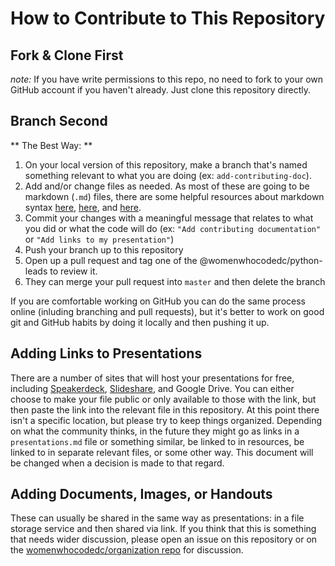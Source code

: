 # How to Contribute to This Repository

## Fork & Clone First
_note:_ If you have write permissions to this repo, no need to fork to your own GitHub account if you haven't already. Just clone this repository directly.

## Branch Second
** The Best Way: ** 
  1.  On your local version of this repository, make a branch that's named something relevant to what you are doing (ex: `add-contributing-doc`).
  2.  Add and/or change files as needed. As most of these are going to be markdown (`.md`) files, there are some helpful resources about markdown syntax [here](https://daringfireball.net/projects/markdown/syntax), [here](https://github.com/adam-p/markdown-here/wiki/Markdown-Cheatsheet), and [here](https://guides.github.com/features/mastering-markdown/).
  3.  Commit your changes with a meaningful message that relates to what you did or what the code will do (ex: `"Add contributing documentation"` or `"Add links to my presentation"`)
  4.  Push your branch up to this repository
  5.  Open up a pull request and tag one of the @womenwhocodedc/python-leads to review it.
  6.  They can merge your pull request into `master` and then delete the branch
  
If you are comfortable working on GitHub you can do the same process online (inluding branching and pull requests), but it's better to work on good git and GitHub habits by doing it locally and then pushing it up.

## Adding Links to Presentations

There are a number of sites that will host your presentations for free, including [Speakerdeck](https://speakerdeck.com/), [Slideshare](http://www.slideshare.net/?ss), and Google Drive.  You can either choose to make your file public or only available to those with the link, but then paste the link into the relevant file in this repository. At this point there isn't a specific location, but please try to keep things organized. Depending on what the community thinks, in the future they might go as links in a `presentations.md` file or something similar, be linked to in resources, be linked to in separate relevant files, or some other way. This document will be changed when a decision is made to that regard.

## Adding Documents, Images, or Handouts

These can usually be shared in the same way as presentations: in a file storage service and then shared via link.  If you think that this is something that needs wider discussion, please open an issue on this repository or on the [womenwhocodedc/organization repo](https://github.com/womenwhocodedc/organization) for discussion.
